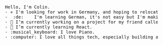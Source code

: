 <pre>
  Hello, I'm Colin. 
  - ✈️ I'm looking for work in Germany, and hoping to relocate there as soon as possible. 
  -  :de:    I'm learning German, it's not easy but I'm making progress. 
  - 🔭 I’m currently working on a project for my friend called project-nina.  
  - 🌱 I’m currently learning React. 
  - :musical_keyboard: I love Piano. 
  - :computer: I love all things tech, especially building and repairing PCs.
</pre>
